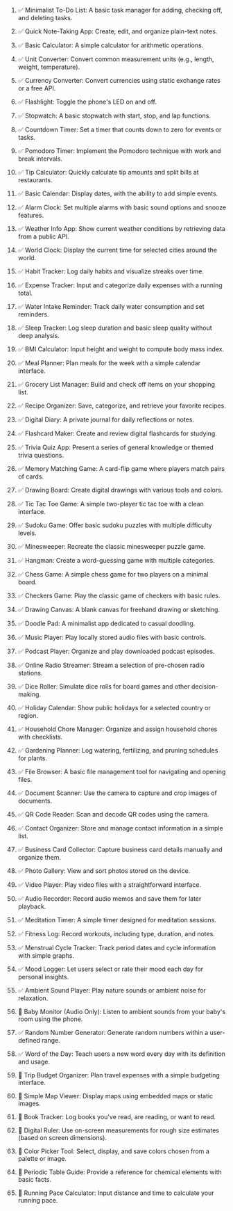 1. ✅ Minimalist To-Do List: A basic task manager for adding, checking off, and deleting tasks.

1. ✅ Quick Note-Taking App: Create, edit, and organize plain-text notes.

1. ✅ Basic Calculator: A simple calculator for arithmetic operations.

1. ✅ Unit Converter: Convert common measurement units (e.g., length, weight, temperature).

1. ✅ Currency Converter: Convert currencies using static exchange rates or a free API.

1. ✅ Flashlight: Toggle the phone's LED on and off.

1. ✅ Stopwatch: A basic stopwatch with start, stop, and lap functions.

1. ✅ Countdown Timer: Set a timer that counts down to zero for events or tasks.

1. ✅ Pomodoro Timer: Implement the Pomodoro technique with work and break intervals.

1. ✅ Tip Calculator: Quickly calculate tip amounts and split bills at restaurants.

1. ✅ Basic Calendar: Display dates, with the ability to add simple events.

1. ✅ Alarm Clock: Set multiple alarms with basic sound options and snooze features.

1. ✅ Weather Info App: Show current weather conditions by retrieving data from a public API.

1. ✅ World Clock: Display the current time for selected cities around the world.

1. ✅ Habit Tracker: Log daily habits and visualize streaks over time.

1. ✅ Expense Tracker: Input and categorize daily expenses with a running total.

1. ✅ Water Intake Reminder: Track daily water consumption and set reminders.

1. ✅ Sleep Tracker: Log sleep duration and basic sleep quality without deep analysis.

1. ✅ BMI Calculator: Input height and weight to compute body mass index.

1. ✅ Meal Planner: Plan meals for the week with a simple calendar interface.

1. ✅ Grocery List Manager: Build and check off items on your shopping list.

1. ✅ Recipe Organizer: Save, categorize, and retrieve your favorite recipes.

1. ✅ Digital Diary: A private journal for daily reflections or notes.

1. ✅ Flashcard Maker: Create and review digital flashcards for studying.

1. ✅ Trivia Quiz App: Present a series of general knowledge or themed trivia questions.

1. ✅ Memory Matching Game: A card-flip game where players match pairs of cards.

1. ✅ Drawing Board: Create digital drawings with various tools and colors.

1. ✅ Tic Tac Toe Game: A simple two-player tic tac toe with a clean interface.

1. ✅ Sudoku Game: Offer basic sudoku puzzles with multiple difficulty levels.

1. ✅ Minesweeper: Recreate the classic minesweeper puzzle game.

1. ✅ Hangman: Create a word-guessing game with multiple categories.

1. ✅ Chess Game: A simple chess game for two players on a minimal board.

1. ✅ Checkers Game: Play the classic game of checkers with basic rules.

1. ✅ Drawing Canvas: A blank canvas for freehand drawing or sketching.

1. ✅ Doodle Pad: A minimalist app dedicated to casual doodling.

1. ✅ Music Player: Play locally stored audio files with basic controls.

1. ✅ Podcast Player: Organize and play downloaded podcast episodes.

1. ✅ Online Radio Streamer: Stream a selection of pre-chosen radio stations.

1. ✅ Dice Roller: Simulate dice rolls for board games and other decision-making.

1. ✅ Holiday Calendar: Show public holidays for a selected country or region.

1. ✅ Household Chore Manager: Organize and assign household chores with checklists.

1. ✅ Gardening Planner: Log watering, fertilizing, and pruning schedules for plants.

1. ✅ File Browser: A basic file management tool for navigating and opening files.

1. ✅ Document Scanner: Use the camera to capture and crop images of documents.

1. ✅ QR Code Reader: Scan and decode QR codes using the camera.

1. ✅ Contact Organizer: Store and manage contact information in a simple list.

1. ✅ Business Card Collector: Capture business card details manually and organize them.

1. ✅ Photo Gallery: View and sort photos stored on the device.

1. ✅ Video Player: Play video files with a straightforward interface.

1. ✅ Audio Recorder: Record audio memos and save them for later playback.

1. ✅ Meditation Timer: A simple timer designed for meditation sessions.

1. ✅ Fitness Log: Record workouts, including type, duration, and notes.

1. ✅ Menstrual Cycle Tracker: Track period dates and cycle information with simple graphs.

1. ✅ Mood Logger: Let users select or rate their mood each day for personal insights.

1. ✅ Ambient Sound Player: Play nature sounds or ambient noise for relaxation.

1. 📝 Baby Monitor (Audio Only): Listen to ambient sounds from your baby's room using the phone.

1. ✅ Random Number Generator: Generate random numbers within a user-defined range.

1. ✅ Word of the Day: Teach users a new word every day with its definition and usage.

1. 📝 Trip Budget Organizer: Plan travel expenses with a simple budgeting interface.

1. 📝 Simple Map Viewer: Display maps using embedded maps or static images.

1. 📝 Book Tracker: Log books you've read, are reading, or want to read.

1. 📝 Digital Ruler: Use on-screen measurements for rough size estimates (based on screen dimensions).

1. 📝 Color Picker Tool: Select, display, and save colors chosen from a palette or image.

1. 📝 Periodic Table Guide: Provide a reference for chemical elements with basic facts.

1. 📝 Running Pace Calculator: Input distance and time to calculate your running pace.